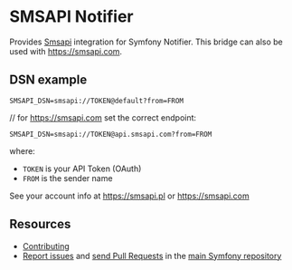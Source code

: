 SMSAPI Notifier
===============

Provides [Smsapi](https://smsapi.pl) integration for Symfony Notifier.
This bridge can also be used with https://smsapi.com.

DSN example
-----------

```
SMSAPI_DSN=smsapi://TOKEN@default?from=FROM
```

// for https://smsapi.com set the correct endpoint:
```
SMSAPI_DSN=smsapi://TOKEN@api.smsapi.com?from=FROM
```

where:
 - `TOKEN` is your API Token (OAuth)
 - `FROM` is the sender name

See your account info at https://smsapi.pl or https://smsapi.com

Resources
---------

 * [Contributing](https://symfony.com/doc/current/contributing/index.html)
 * [Report issues](https://github.com/symfony/symfony/issues) and
   [send Pull Requests](https://github.com/symfony/symfony/pulls)
   in the [main Symfony repository](https://github.com/symfony/symfony)
